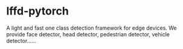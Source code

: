 # lffd-pytorch
A light and fast one class detection framework for edge devices. We provide face detector, head detector, pedestrian detector, vehicle detector...... 

